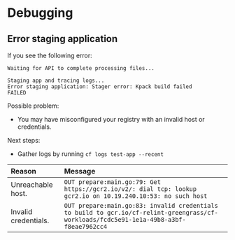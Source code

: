 # Debugging

## Error staging application

If you see the following error:
```
Waiting for API to complete processing files...

Staging app and tracing logs...
Error staging application: Stager error: Kpack build failed
FAILED
```
Possible problem:
* You may have misconfigured your registry with an invalid host or credentials.

Next steps:
* Gather logs by running `cf logs test-app --recent`

| Reason | Message |
|:--|:--|
| Unreachable host. | `OUT prepare:main.go:79: Get https://gcr2.io/v2/: dial tcp: lookup gcr2.io on 10.19.240.10:53: no such host` |
| Invalid credentials. | `OUT prepare:main.go:83: invalid credentials to build to gcr.io/cf-relint-greengrass/cf-workloads/fcdc5e91-1e1a-49b8-a3bf-f8eae7962cc4` |
